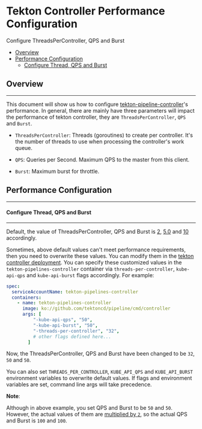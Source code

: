 <!--
---
linkTitle: "Tekton Controller Performance Configuration"
weight: 105
---
-->

# Tekton Controller Performance Configuration
Configure ThreadsPerController, QPS and Burst

- [Overview](#overview)
- [Performance Configuration](#performance-configuration)
  - [Configure Thread, QPS and Burst](#configure-thread-qps-and-burst)

## Overview

---
This document will show us how to configure [tekton-pipeline-controller](./../config/controller.yaml)'s performance. In general, there are mainly have three parameters will impact the performance of tekton controller, they are `ThreadsPerController`, `QPS` and `Burst`.

- `ThreadsPerController`: Threads (goroutines) to create per controller. It's the number of threads to use when processing the controller's work queue.
<!-- wokeignore:rule=master -->
- `QPS`: Queries per Second. Maximum QPS to the master from this client.

- `Burst`: Maximum burst for throttle.

## Performance Configuration

---
#### Configure Thread, QPS and Burst

---
Default, the value of ThreadsPerController, QPS and Burst is [2](https://github.com/knative/pkg/blob/main/controller/controller.go#L58), [5.0](https://github.com/tektoncd/pipeline/blob/main/vendor/k8s.io/client-go/rest/config.go#L44) and [10](https://github.com/tektoncd/pipeline/blob/main/vendor/k8s.io/client-go/rest/config.go#L45) accordingly.

Sometimes, above default values can't meet performance requirements, then you need to overwrite these values. You can modify them in the [tekton controller deployment](./../config/controller.yaml). You can specify these customized values in the `tekton-pipelines-controller` container via `threads-per-controller`, `kube-api-qps` and `kube-api-burst` flags accordingly. For example:

```yaml
spec:
  serviceAccountName: tekton-pipelines-controller
  containers:
    - name: tekton-pipelines-controller
      image: ko://github.com/tektoncd/pipeline/cmd/controller
      args: [
          "-kube-api-qps", "50",
          "-kube-api-burst", "50",
          "-threads-per-controller", "32",
          # other flags defined here...
        ]
```

Now, the ThreadsPerController, QPS and Burst have been changed to be `32`, `50` and `50`.

You can also set `THREADS_PER_CONTROLLER`, `KUBE_API_QPS` and `KUBE_API_BURST` environment variables to overwrite default values.
If flags and environment variables are set, command line args will take precedence.

**Note**:
<!-- wokeignore:rule=master -->
Although in above example, you set QPS and Burst to be `50` and `50`. However, the actual values of them are [multiplied by `2`](https://github.com/pierretasci/pipeline/blob/master/cmd/controller/main.go#L83-L84), so the actual QPS and Burst is `100` and `100`.
